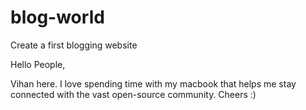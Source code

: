 # blog-world
Create a first blogging website

Hello People,

Vihan here.  I love spending time with my macbook that helps me stay connected with the vast open-source community.  Cheers :)  
